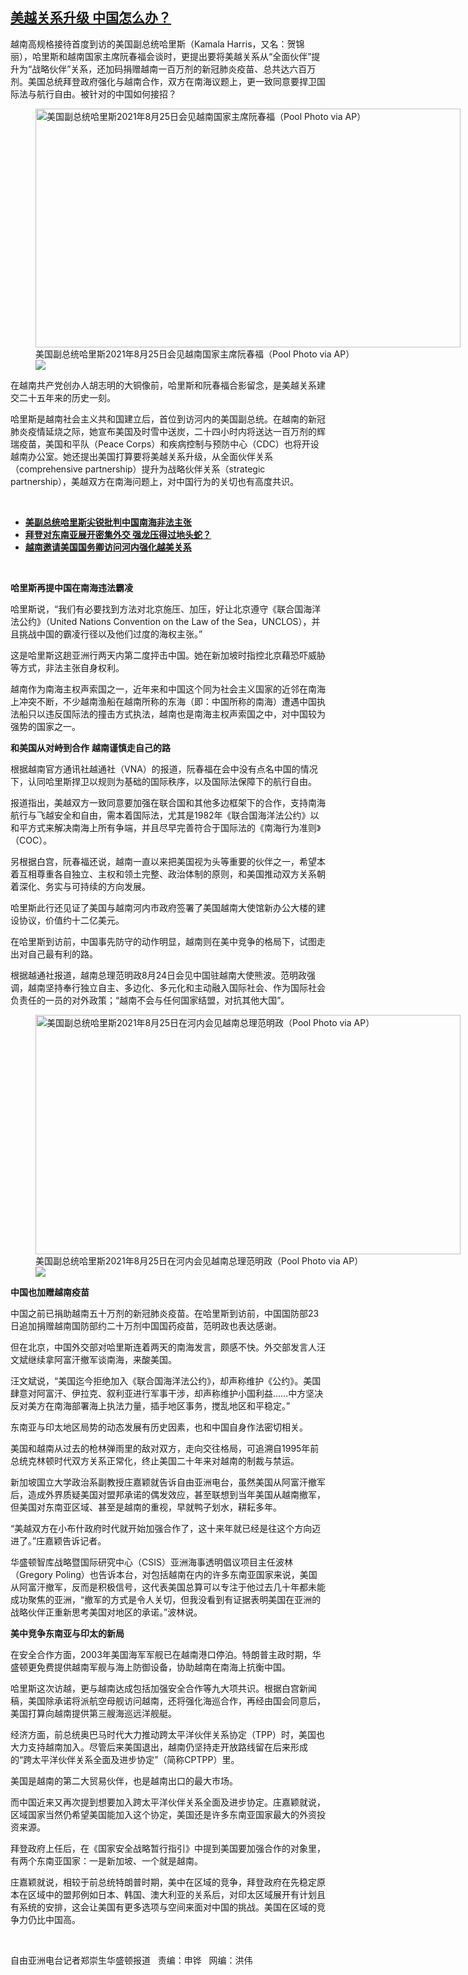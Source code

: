 <!--1629925042000-->
[美越关系升级  中国怎么办？](https://www.rfa.org/mandarin/yataibaodao/junshiwaijiao/rc-08252021103141.html)
------

<p></p><p>越南高规格接待首度到访的美国副总统哈里斯（Kamala Harris，又名：贺锦丽），哈里斯和越南国家主席阮春福会谈时，更提出要将美越关系从“全面伙伴”提升为“战略伙伴”关系，还加码捐赠越南一百万剂的新冠肺炎疫苗、总共达六百万剂。美国总统拜登政府强化与越南合作，双方在南海议题上，更一致同意要捍卫国际法与航行自由。被针对的中国如何接招？</p><p><figure class="image-richtext image-inline captioned" style="width:680px;"><img alt="美国副总统哈里斯2021年8月25日会见越南国家主席阮春福（Pool Photo via AP）" height="382" src="https://www.rfa.org/mandarin/yataibaodao/junshiwaijiao/rc-08252021103141.html/rc0825f.jpg/@@images/dae1a84f-9d63-4a84-a9e7-5d3c293ff127.jpeg" title="rc0825f.jpg" width="680"/><figcaption class="image-caption">美国副总统哈里斯2021年8月25日会见越南国家主席阮春福（Pool Photo via AP）</figcaption><small></small><div id="zoomattribute"><a data-caption="美国副总统哈里斯2021年8月25日会见越南国家主席阮春福（Pool Photo via AP）" data-fancybox="" href="https://www.rfa.org/mandarin/yataibaodao/junshiwaijiao/rc-08252021103141.html/rc0825f.jpg" id="single_image" title="美国副总统哈里斯2021年8月25日会见越南国家主席阮春福（Pool Photo via AP）"><img src="/++plone++rfa-resources/img/icon-zoom.png"/></a></div></figure></p><p>在越南共产党创办人胡志明的大铜像前，哈里斯和阮春福合影留念，是美越关系建交二十五年来的历史一刻。</p><p><span><span>哈里斯是越南社会主义共和国建立后，首位到访河内的美国副总统。在越南的新冠肺炎疫情延烧之际，她宣布美国及时雪中送炭，二十四</span>小时内将送达一百万剂的辉瑞疫苗，美国和平队（Peace Corps）和疾病控制与预防中心（CDC）也将开设越南办公室。她还提出美国打算要将美越关系升级，从全面伙伴关系（comprehensive partnership）提升为战略伙伴关系（strategic partnership），美越双方在南海问题上，对中国行为的关切也有高度共识。</span></p><p><br/></p><ul><li><a href="https://www.rfa.org/mandarin/Xinwen/1-08242021103857.html"><strong>美副总统哈里斯尖锐批判中国南海非法主张</strong></a></li><li><strong><a href="https://www.rfa.org/mandarin/zhuanlan/daguogonglue/dip-08062021102746.html">拜登对东南亚展开密集外交 强龙压得过地头蛇？</a></strong></li><li><strong><a href="https://www.rfa.org/mandarin/Xinwen/8-07052018135757.html">越南邀请美国国务卿访问河内强化越美关系</a></strong></li></ul><p><br/></p><p><span><strong><span>哈里斯再提中国在南海违法霸凌</span></strong></span></p><p><span><span>哈里斯说，“我们有必要找到方法对北京施压、加压，好让北京遵守《联合国海洋法公约》（</span>United Nations Convention on the Law of the Sea，UNCLOS），并且挑战中国的霸凌行径以及他们过度的海权主张。”</span></p><p><span><span>这是哈里斯这趟亚洲行两</span>天内第二度抨击中国。她在新加坡时指控北京藉恐吓威胁等方式，非法主张自身权利。</span></p><p><span><span>越南作为南海主权声索国之一，近年来和中国这个同为社会主义国家的近邻在南海上冲突不断，不少越南渔船在越南所称的东海（即：中国所称的南海）遭遇中国执法船只以违反国际法的撞击方式执法，越南也是南海主权声索国之中，对中国较为强势的国家之一。</span></span></p><p><span><strong><span>和美国从对峙到合作</span></strong> <strong><span>越南谨慎走自己的路</span></strong></span></p><p><span><span>根据越南官方通讯社越通社（</span>VNA）的报道，阮春福在会中没有点名中国的情况下，认同哈里斯捍卫以规则为基础的国际秩序，以及国际法保障下的航行自由。</span></p><p><span><span>报道指出，美越双方一致同意要加强在联合国和其他多边框架下的合作，支持南海航行与飞越安全和自由，需本着国际法，尤其是</span>1982年《联合国海洋法公约》以和平方式来解决南海上所有争端，并且尽早完善符合于国际法的《南海行为准则》（COC）。</span></p><p><span><span>另根据白宫，阮春福还说，越南一直以来把美国视为头等重要的伙伴之一，希望本着互相尊重各自独立、主权和领土完整、政治体制的原则，和美国推动双方关系朝着深化、务实与可持续的方向发展。</span></span></p><p><span><span>哈里斯此行还见证了美国与越南河内市政府签署了美国越南大使馆新办公大楼的建设协议，价值约十二</span>亿美元。</span></p><p><span><span>在哈里斯到访前，中国事先防守的动作明显，越南则在美中竞争的格局下，试图走出对自己最有利的路。</span></span></p><p><span><span>根据越通社报道，越南总理范明政8月</span>24日会见中国驻越南大使熊波。范明政强调，越南坚持奉行独立自主、多边化、多元化和主动融入国际社会、作为国际社会负责任的一员的对外政策；“越南不会与任何国家结盟，对抗其他大国”。</span></p><p><span><figure class="image-richtext image-inline captioned" style="width:680px;"><img alt="美国副总统哈里斯2021年8月25日在河内会见越南总理范明政（Pool Photo via AP）" height="383" src="https://www.rfa.org/mandarin/yataibaodao/junshiwaijiao/rc-08252021103141.html/rc0825.jpg/@@images/16d420f7-209a-437f-889c-1226f881b285.jpeg" title="rc0825.jpg" width="680"/><figcaption class="image-caption">美国副总统哈里斯2021年8月25日在河内会见越南总理范明政（Pool Photo via AP）</figcaption><small></small><div id="zoomattribute"><a data-caption="美国副总统哈里斯2021年8月25日在河内会见越南总理范明政（Pool Photo via AP）" data-fancybox="" href="https://www.rfa.org/mandarin/yataibaodao/junshiwaijiao/rc-08252021103141.html/rc0825.jpg" id="single_image" title="美国副总统哈里斯2021年8月25日在河内会见越南总理范明政（Pool Photo via AP）"><img src="/++plone++rfa-resources/img/icon-zoom.png"/></a></div></figure></span></p><p><span><strong><span>中国也加赠越南疫苗</span></strong></span></p><p><span><span>中国之前已捐助越南五十</span>万剂的新冠肺炎疫苗。在哈里斯到访前，中国国防部23日追加捐赠越南国防部约二十万剂中国国药疫苗，范明政也表达感谢。</span></p><p><span><span>但在北京，中国外交部对哈里斯连着两天的南海发言，颇感不快。外交部发言人汪文斌继续拿阿富汗撤军谈南海，来酸美国。</span></span></p><p><span><span>汪文斌说，“美国迄今拒绝加入《联合国海洋法公约》，却声称维护《公约》。美国肆意对阿富汗、伊拉克、叙利亚进行军事干涉，却声称维护小国利益……中方坚决反对美方在南海部署海上执法力量，插手地区事务，搅乱地区和平稳定。”</span></span></p><p><span><span>东南亚与印太地区局势的动态发展有历史因素，也和中国自身作法密切相关。</span></span></p><p><span><span>美国和越南从过去的枪林弹雨里的敌对双方，走向交往格局，可追溯自</span>1995年前总统克林顿时代双方关系正常化，终止美国二十年来对越南的制裁与禁运。</span></p><p><span><span>新加坡国立大学政治系副教授庄嘉颖就告诉自由亚洲电台，虽然美国从阿富汗撤军后，造成外界质疑美国对盟邦承诺的偶发效应，甚至联想到当年美国从越南撤军，但美国对东南亚区域、甚至是越南的重视，早就鸭子划水，耕耘多年。</span></span></p><p><span><span>“美越双方在小布什政府时代就开始加强合作了，这十</span>来年就已经是往这个方向迈进了。”庄嘉颖告诉记者。</span></p><p><span><span>华盛顿智库战略暨国际研究中心（</span>CSIS）亚洲海事透明倡议项目主任波林（Gregory Poling）也告诉本台，对包括越南在内的许多东南亚国家来说，美国从阿富汗撤军，反而是积极信号，这代表美国总算可以专注于他过去几十年都未能成功聚焦的亚洲，“撤军的方式是令人关切，但我没看到有证据表明美国在亚洲的战略伙伴正重新思考美国对地区的承诺。”波林说。</span></p><p><span><strong><span>美中竞争东南亚与印太的新局</span></strong> </span></p><p><span><span>在安全合作方面，</span>2003年美国海军军舰已在越南港口停泊。特朗普主政时期，华盛顿更免费提供越南军舰与海上防御设备，协助越南在南海上抗衡中国。</span></p><p><span><span>哈里斯这次访越，更与越南达成包括加强安全合作等九大项共识。根据白宫新闻稿，美国除承诺将派航空母舰访问越南，还将强化海巡合作，再经由国会同意后，美国打算向越南提供第三艘海巡远洋舰艇。</span></span></p><p><span><span>经济方面，前总统奥巴马时代大力推动跨太平洋伙伴关系协定（</span>TPP）时<span>，美国也大力支持越南加入。尽管后来美国退出，越南仍坚持走开放路线留在后来形成的“跨太平洋伙伴关系全面及进步协定”（简称</span><span>CPTPP</span>）里。</span></p><p><span><span>美国是越南的第二大贸易伙伴，也是越南出口的最大市场。</span></span></p><p><span><span>而中国近来又再次提到想要加入跨太平洋伙伴关系全面及进步协定。庄嘉颖就说，区域国家当然仍希望美国能加入</span>这个协定，美国还是许多东南亚国家最大的外资投资来源。</span></p><p><span><span>拜登政府上任后，在《国家安全战略暂行指引》中提到美国要加强合作的对象里，有两个东南亚国家：一是新加坡、一个就是越南。</span></span></p><p><span><span>庄嘉颖就说，相较于前总统特朗普时期，美中在区域的竞争，拜登政府在先稳定原本在区域中的盟邦例如日本、韩国、澳大利亚的关系后，对印太区域展开有计划且有系统的安排，这会让美国有更多选项与空间来面对中国的挑战。美国在区域的竞争力仍比中国高。</span></span></p><p><br/></p><p><span>自由亚洲电台记者郑崇生华盛顿报道   责编：申铧   网编：洪伟</span></p>
